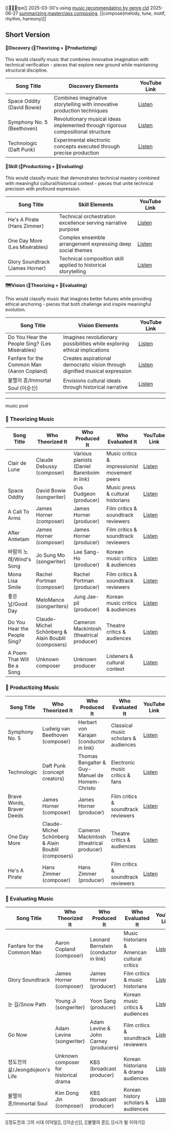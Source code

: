 [[💭📐💸tpe]]
2025-03-30's using [music recommendatino by genre cld](https://claude.ai/chat/68032aed-f56e-48d0-86e5-febb261d5fd7)
2025-06-27 [summarizing masterclass composing](https://gemini.google.com/app/6fa98ea8d23767c5), [[compose(melody, tune, motif, rhythm, harmony)]]
## Short Version

#### 🔭Discovery (💭Theorizing + 📐Productizing)

This would classify music that combines innovative imagination with technical verification - pieces that explore new ground while maintaining structural discipline.

| Song Title                 | Discovery Elements                                                               | YouTube Link                                          |
| -------------------------- | -------------------------------------------------------------------------------- | ----------------------------------------------------- |
| Space Oddity (David Bowie) | Combines imaginative storytelling with innovative production techniques          | [Listen](https://www.youtube.com/watch?v=iYYRH4apXDo) |
| Symphony No. 5 (Beethoven) | Revolutionary musical ideas implemented through rigorous compositional structure | [Listen](https://www.youtube.com/watch?v=fOk8Tm815lE) |
| Technologic (Daft Punk)    | Experimental electronic concepts executed through precise production             | [Listen](https://www.youtube.com/watch?v=0TWzDK0cY04) |

#### 🧭Skill (📐Productizing + 💸Evaluating)

This would classify music that demonstrates technical mastery combined with meaningful cultural/historical context - pieces that unite technical precision with profound expression.

|Song Title|Skill Elements|YouTube Link|
|---|---|---|
|He's A Pirate (Hans Zimmer)|Technical orchestration excellence serving narrative purpose|[Listen](https://youtu.be/27mB8verLK8)|
|One Day More (Les Misérables)|Complex ensemble arrangement expressing deep social themes|[Listen](https://youtu.be/ydpmzU_i2hg)|
|Glory Soundtrack (James Horner)|Technical composition skill applied to historical storytelling|[Listen](https://youtu.be/rknaqXhyYNw)|

#### 🗺️Vision (💭Theorizing + 💸Evaluating)

This would classify music that imagines better futures while providing ethical anchoring - pieces that both challenge and inspire meaningful evolution.

|Song Title|Vision Elements|YouTube Link|
|---|---|---|
|Do You Hear the People Sing? (Les Misérables)|Imagines revolutionary possibilities while exploring ethical implications|[Listen](https://youtu.be/1q82twrdr0U)|
|Fanfare for the Common Man (Aaron Copland)|Creates aspirational democratic vision through dignified musical expression|[Listen](https://www.youtube.com/watch?v=4NjssV8UuVA)|
|불멸의 혼/Immortal Soul (이순신)|Envisions cultural ideals through historical narrative|[Listen](https://www.youtube.com/watch?v=5vPzw75D_rM)|


----

music pool

### 💭 Theorizing Music

|Song Title|Who Theorized It|Who Produced It|Who Evaluated It|YouTube Link|
|---|---|---|---|---|
|Clair de Lune|Claude Debussy (composer)|Various pianists (Daniel Barenboim in link)|Music critics & impressionist movement peers|[Listen](https://www.youtube.com/watch?v=CvFH_6DNRCY)|
|Space Oddity|David Bowie (songwriter)|Gus Dudgeon (producer)|Music press & cultural historians|[Listen](https://www.youtube.com/watch?v=iYYRH4apXDo)|
|A Call To Arms|James Horner (composer)|James Horner (producer)|Film critics & soundtrack reviewers|[Listen](https://youtu.be/mR09OclTLNk)|
|After Antietam|James Horner (composer)|James Horner (producer)|Film critics & soundtrack reviewers|[Listen](https://youtu.be/k5cv2KMegUo)|
|바람의 노래/Wind's Song|Jo Sung Mo (songwriter)|Lee Sang-Ho (producer)|Korean music critics & audiences|[Listen](https://youtu.be/gklLuyZmcAk)|
|Mona Lisa Smile|Rachel Portman (composer)|Rachel Portman (producer)|Film critics & soundtrack reviewers|[Listen](https://youtu.be/rW-gqSdMO8A)|
|좋은 날/Good Day|MeloMance (songwriters)|Jung Jae-pil (producer)|Korean music critics & audiences|[Listen](https://youtu.be/5uEVbzD_Ta4)|
|Do You Hear the People Sing?|Claude-Michel Schönberg & Alain Boublil (composers)|Cameron Mackintosh (theatrical producer)|Theatre critics & audiences|[Listen](https://youtu.be/1q82twrdr0U)|
|A Poem That Will Be a Song|Unknown composer|Unknown producer|Listeners & cultural context|[Listen](https://youtu.be/1D20jJBOwGU)|

### 📐 Productizing Music

|Song Title|Who Theorized It|Who Produced It|Who Evaluated It|YouTube Link|
|---|---|---|---|---|
|Symphony No. 5|Ludwig van Beethoven (composer)|Herbert von Karajan (conductor in link)|Classical music scholars & audiences|[Listen](https://www.youtube.com/watch?v=fOk8Tm815lE)|
|Technologic|Daft Punk (concept creators)|Thomas Bangalter & Guy-Manuel de Homem-Christo|Electronic music critics & fans|[Listen](https://www.youtube.com/watch?v=0TWzDK0cY04)|
|Brave Words, Braver Deeds|James Horner (composer)|James Horner (producer)|Film critics & soundtrack reviewers|[Listen](https://youtu.be/7KcD8ruhOxg)|
|One Day More|Claude-Michel Schönberg & Alain Boublil (composers)|Cameron Mackintosh (theatrical producer)|Theatre critics & audiences|[Listen](https://youtu.be/ydpmzU_i2hg)|
|He's A Pirate|Hans Zimmer (composer)|Hans Zimmer (producer)|Film critics & soundtrack reviewers|[Listen](https://youtu.be/27mB8verLK8)|

### 💸 Evaluating Music

|Song Title|Who Theorized It|Who Produced It|Who Evaluated It|YouTube Link|
|---|---|---|---|---|
|Fanfare for the Common Man|Aaron Copland (composer)|Leonard Bernstein (conductor in link)|Music historians & American cultural critics|[Listen](https://www.youtube.com/watch?v=4NjssV8UuVA)|
|Glory Soundtrack|James Horner (composer)|James Horner (producer)|Film critics & music historians|[Listen](https://youtu.be/rknaqXhyYNw)|
|눈 길/Snow Path|Young Ji (songwriter)|Yoon Sang (producer)|Korean music critics & audiences|[Listen](https://youtu.be/D77Tmkghk0A)|
|Go Now|Adam Levine (songwriter)|Adam Levine & John Carney (producers)|Film critics & soundtrack reviewers|[Listen](https://youtu.be/LBkdN5g4Gh4)|
|정도전의 삶/Jeongdojeon's Life|Unknown composer for historical drama|KBS (broadcast producer)|Korean historians & drama audiences|[Listen](https://youtu.be/kgXOnYr9Qzs)|
|불멸의 혼/Immortal Soul|Kim Dong Jin (composer)|KBS (broadcast producer)|Korean history scholars & audiences|[Listen](https://www.youtube.com/watch?v=5vPzw75D_rM)|

[[정도전과 그의 시대 이덕일]], [[이순신]], [[불멸의 혼]], [[시가 될 이야기]]
